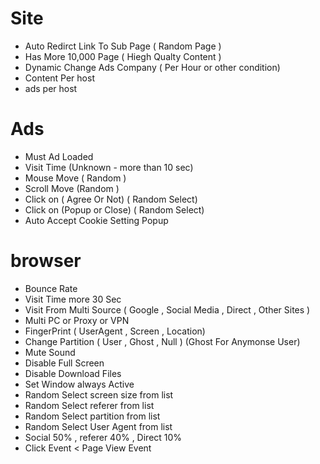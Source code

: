 # Site

- Auto Redirct Link To Sub Page ( Random Page )
- Has More 10,000 Page ( Hiegh Qualty Content )
- Dynamic Change Ads Company ( Per Hour or other condition)
- Content Per host
- ads per host

# Ads

- Must Ad Loaded
- Visit Time (Unknown - more than 10 sec)
- Mouse Move ( Random )
- Scroll Move (Random )
- Click on ( Agree Or Not) ( Random Select)
- Click on (Popup or Close) ( Random Select)
- Auto Accept Cookie Setting Popup

# browser

- Bounce Rate
- Visit Time more 30 Sec
- Visit From Multi Source ( Google , Social Media , Direct , Other Sites )
- Multi PC or Proxy or VPN
- FingerPrint ( UserAgent , Screen , Location)
- Change Partition ( User , Ghost , Null ) (Ghost For Anymonse User)
- Mute Sound
- Disable Full Screen
- Disable Download Files
- Set Window always Active
- Random Select screen size from list
- Random Select referer from list
- Random Select partition from list
- Random Select User Agent from list
- Social 50% , referer 40% , Direct 10%
- Click Event < Page View Event

